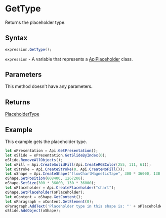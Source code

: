 # GetType

Returns the placeholder type.

## Syntax

```javascript
expression.GetType();
```

`expression` - A variable that represents a [ApiPlaceholder](../ApiPlaceholder.md) class.

## Parameters

This method doesn't have any parameters.

## Returns

[PlaceholderType](../../Enumeration/PlaceholderType.md)

## Example

This example gets the placeholder type.

```javascript editor-pptx
let oPresentation = Api.GetPresentation();
let oSlide = oPresentation.GetSlideByIndex(0);
oSlide.RemoveAllObjects();
let oFill = Api.CreateSolidFill(Api.CreateRGBColor(255, 111, 61));
let oStroke = Api.CreateStroke(0, Api.CreateNoFill());
let oShape = Api.CreateShape("flowChartMagneticTape", 300 * 36000, 130 * 36000, oFill, oStroke);
oShape.SetPosition(608400, 1267200);
oShape.SetSize(300 * 36000, 130 * 36000);
let oPlaceholder = Api.CreatePlaceholder("chart");
oShape.SetPlaceholder(oPlaceholder);
let oContent = oShape.GetContent();
let oParagraph = oContent.GetElement(0);
oParagraph.AddText('Placeholder type in this shape is: "' + oPlaceholder.GetType() + '"');
oSlide.AddObject(oShape);
```
